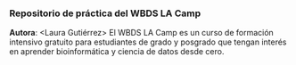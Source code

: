 ### Repositorio de práctica del WBDS LA Camp

**Autora**: <Laura Gutiérrez>
El WBDS LA Camp es un curso de formación intensivo gratuito para estudiantes de grado y posgrado que tengan interés en aprender bioinformática y ciencia de datos desde cero.
